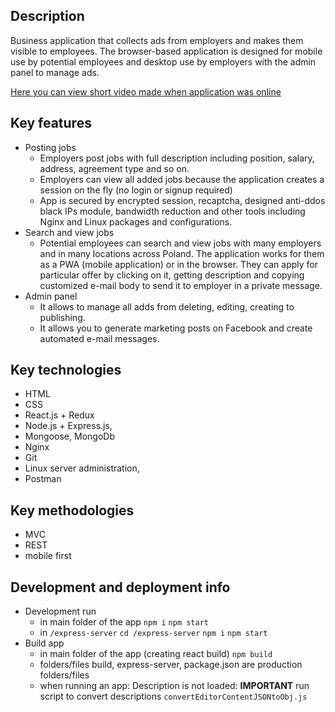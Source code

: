 ## Description
Business application that collects ads from employers and makes them visible to employees. The browser-based application is designed for mobile use by potential employees and desktop use by employers with the admin panel to manage ads.

[Here you can view short video made when application was online](https://www.youtube.com/watch?v=QONAAVHTRkA)

## Key features
* Posting jobs
    - Employers post jobs with full description including position, salary, address, agreement type and so on.
    - Employers can view all added jobs because the application creates a session on the fly (no login or signup required)
    - App is secured by encrypted session, recaptcha, designed anti-ddos black IPs module, bandwidth reduction and other tools including Nginx and Linux packages and configurations.
* Search and view jobs
    - Potential employees can search and view jobs with many employers and in many locations across Poland. The application works for them as a PWA (mobile application) or in the browser. They can apply for particular offer by clicking on it, getting description and copying customized e-mail body to send it to employer in a private message.
* Admin panel
    - It allows to manage all adds from deleting, editing, creating to publishing.
    - It allows you to generate marketing posts on Facebook and create automated e-mail messages.

## Key technologies
* HTML
* CSS
* React.js + Redux
* Node.js + Express.js,
* Mongoose, MongoDb
* Nginx
* Git
* Linux server administration,
* Postman

## Key methodologies
* MVC
* REST
* mobile first

## Development and deployment info
* Development run
    - in main folder of the app
    `npm i`
    `npm start`
    - in `/express-server`
    `cd /express-server`
    `npm i`
    `npm start`
* Build app
    - in main folder of the app (creating react build)
    `npm build`
    - folders/files build, express-server, package.json are production folders/files
    - when running an app: Description is not loaded: **IMPORTANT** run script to convert descriptions `convertEditorContentJSONtoObj.js`
